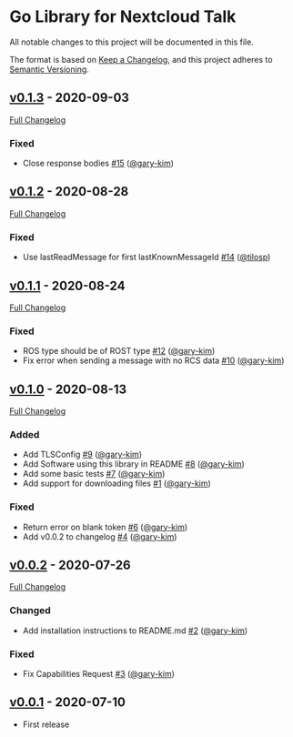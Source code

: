 # Go Library for Nextcloud Talk

All notable changes to this project will be documented in this file.

The format is based on [Keep a Changelog](https://keepachangelog.com/en/1.0.0/),
and this project adheres to [Semantic Versioning](https://semver.org/spec/v2.0.0.html).

## [v0.1.3](https://github.com/gary-kim/go-nc-talk/tree/v0.1.3) - 2020-09-03

[Full Changelog](https://github.com/gary-kim/go-nc-talk/compare/v0.1.2...v0.1.3)

### Fixed

- Close response bodies [\#15](https://github.com/gary-kim/go-nc-talk/pull/15) ([@gary-kim](https://github.com/gary-kim))

## [v0.1.2](https://github.com/gary-kim/go-nc-talk/tree/v0.1.2) - 2020-08-28

[Full Changelog](https://github.com/gary-kim/go-nc-talk/compare/v0.1.1...v0.1.2)

### Fixed

- Use lastReadMessage for first lastKnownMessageId [\#14](https://github.com/gary-kim/go-nc-talk/pull/14) ([@tilosp](https://github.com/tilosp))

## [v0.1.1](https://github.com/gary-kim/go-nc-talk/tree/v0.1.1) - 2020-08-24

[Full Changelog](https://github.com/gary-kim/go-nc-talk/compare/v0.1.0...v0.1.1)

### Fixed

- ROS type should be of ROST type [\#12](https://github.com/gary-kim/go-nc-talk/pull/12) ([@gary-kim](https://github.com/gary-kim))
- Fix error when sending a message with no RCS data [\#10](https://github.com/gary-kim/go-nc-talk/pull/10) ([@gary-kim](https://github.com/gary-kim))

## [v0.1.0](https://github.com/gary-kim/go-nc-talk/tree/v0.1.0) - 2020-08-13

[Full Changelog](https://github.com/gary-kim/go-nc-talk/compare/v0.0.2...v0.1.0)

### Added

- Add TLSConfig [\#9](https://github.com/gary-kim/go-nc-talk/pull/9) ([@gary-kim](https://github.com/gary-kim))
- Add Software using this library in README [\#8](https://github.com/gary-kim/go-nc-talk/pull/8) ([@gary-kim](https://github.com/gary-kim))
- Add some basic tests [\#7](https://github.com/gary-kim/go-nc-talk/pull/7) ([@gary-kim](https://github.com/gary-kim))
- Add support for downloading files [\#1](https://github.com/gary-kim/go-nc-talk/pull/1) ([@gary-kim](https://github.com/gary-kim))

### Fixed

- Return error on blank token [\#6](https://github.com/gary-kim/go-nc-talk/pull/6) ([@gary-kim](https://github.com/gary-kim))
- Add v0.0.2 to changelog [\#4](https://github.com/gary-kim/go-nc-talk/pull/4) ([@gary-kim](https://github.com/gary-kim))

## [v0.0.2](https://github.com/gary-kim/go-nc-talk/tree/v0.0.2) - 2020-07-26

[Full Changelog](https://github.com/gary-kim/go-nc-talk/compare/v0.0.1...v0.0.2)

### Changed

- Add installation instructions to README.md [\#2](https://github.com/gary-kim/go-nc-talk/pull/2) ([@gary-kim](https://github.com/gary-kim))

### Fixed

- Fix Capabilities Request [\#3](https://github.com/gary-kim/go-nc-talk/pull/3) ([@gary-kim](https://github.com/gary-kim))

## [v0.0.1](https://github.com/gary-kim/riotchat/tree/v0.0.1) - 2020-07-10

* First release
